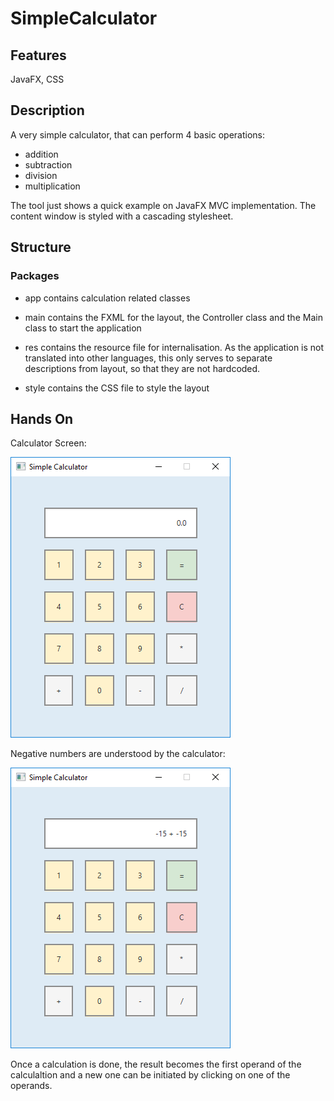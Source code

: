 # SimpleCalculator

## Features

JavaFX, CSS

## Description

A very simple calculator, that can perform 4 basic operations:
- addition
- subtraction
- division
- multiplication

The tool just shows a quick example on JavaFX MVC implementation. The content window is styled with a cascading stylesheet.

## Structure

### Packages
- app
contains calculation related classes

- main
contains the FXML for the layout, the Controller class and the Main class to start the application

- res
contains the resource file for internalisation. As the application is not translated into other languages, this only serves to separate descriptions from layout, so that they are not hardcoded.

- style
contains the CSS file to style the layout

## Hands On

Calculator Screen:

![Simple Calculator screen](https://github.com/bjanos/Screenshots/blob/master/SimpleCalculator/2018-04-19_10-48-33.png)

Negative numbers are understood by the calculator:

![Negative Numbers](https://github.com/bjanos/Screenshots/blob/master/SimpleCalculator/2018-04-19_11-01-21.png)

Once a calculation is done, the result becomes the first operand of the calculaltion and a new one can be initiated by clicking on one of the operands.


